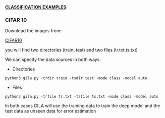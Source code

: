 <span style="text-decoration:underline;">**CLASSIFICATION EXAMPLES**<span>


### CIFAR 10

Download the images from:

[CIFAR10]()

you will find two directories (train, test) and two files (tr.txt,ts.txt)

We can specify the data sources in both ways:

* Directories

~~~shell
python3 gila.py -trdir train -tsdir test -mode class -model auto
~~~

* Files

~~~shell
python3 gila.py -trfile tr.txt -tsfile ts.txt -mode class -model auto
~~~

In both cases GILA will use the training data to train the deep model and the test data as unseen data for error estimation
